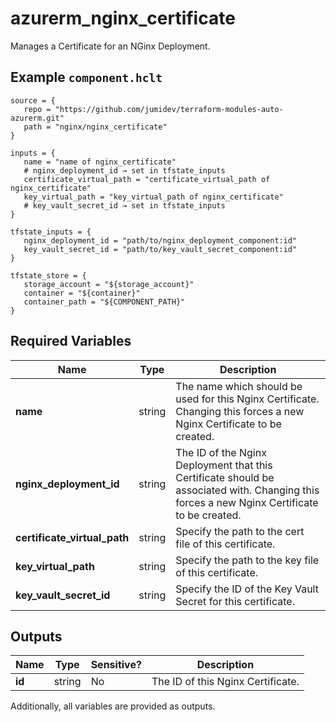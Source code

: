 # azurerm_nginx_certificate

Manages a Certificate for an NGinx Deployment.

## Example `component.hclt`

```hcl
source = {
   repo = "https://github.com/jumidev/terraform-modules-auto-azurerm.git"   
   path = "nginx/nginx_certificate"   
}

inputs = {
   name = "name of nginx_certificate"   
   # nginx_deployment_id → set in tfstate_inputs
   certificate_virtual_path = "certificate_virtual_path of nginx_certificate"   
   key_virtual_path = "key_virtual_path of nginx_certificate"   
   # key_vault_secret_id → set in tfstate_inputs
}

tfstate_inputs = {
   nginx_deployment_id = "path/to/nginx_deployment_component:id"   
   key_vault_secret_id = "path/to/key_vault_secret_component:id"   
}

tfstate_store = {
   storage_account = "${storage_account}"   
   container = "${container}"   
   container_path = "${COMPONENT_PATH}"   
}

```

## Required Variables

| Name | Type |  Description |
| ---- | --------- |  ----------- |
| **name** | string |  The name which should be used for this Nginx Certificate. Changing this forces a new Nginx Certificate to be created. | 
| **nginx_deployment_id** | string |  The ID of the Nginx Deployment that this Certificate should be associated with. Changing this forces a new Nginx Certificate to be created. | 
| **certificate_virtual_path** | string |  Specify the path to the cert file of this certificate. | 
| **key_virtual_path** | string |  Specify the path to the key file of this certificate. | 
| **key_vault_secret_id** | string |  Specify the ID of the Key Vault Secret for this certificate. | 



## Outputs

| Name | Type | Sensitive? | Description |
| ---- | ---- | --------- | --------- |
| **id** | string | No  | The ID of this Nginx Certificate. | 

Additionally, all variables are provided as outputs.
